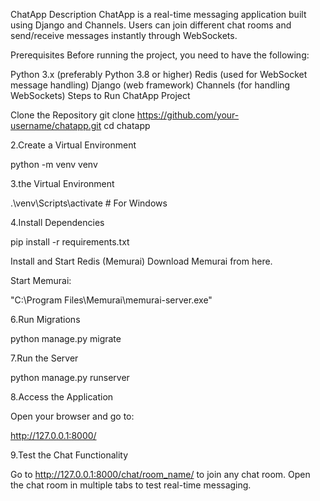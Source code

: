 ChatApp Description ChatApp is a real-time messaging application built using Django and Channels. Users can join different chat rooms and send/receive messages instantly through WebSockets.

Prerequisites Before running the project, you need to have the following:

Python 3.x (preferably Python 3.8 or higher) Redis (used for WebSocket message handling) Django (web framework) Channels (for handling WebSockets) Steps to Run ChatApp Project

Clone the Repository
git clone https://github.com/your-username/chatapp.git cd chatapp

2.Create a Virtual Environment

python -m venv venv

3.the Virtual Environment

.\venv\Scripts\activate # For Windows

4.Install Dependencies

pip install -r requirements.txt

Install and Start Redis (Memurai)
Download Memurai from here.

Start Memurai:

"C:\Program Files\Memurai\memurai-server.exe"

6.Run Migrations

python manage.py migrate

7.Run the Server

python manage.py runserver

8.Access the Application

Open your browser and go to:

http://127.0.0.1:8000/

9.Test the Chat Functionality

Go to http://127.0.0.1:8000/chat/room_name/ to join any chat room. Open the chat room in multiple tabs to test real-time messaging.


